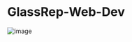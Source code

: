 # GlassRep-Web-Dev 
![image](https://user-images.githubusercontent.com/79566726/118971476-1b087b00-b98d-11eb-87de-d93aec00b030.png)

 
